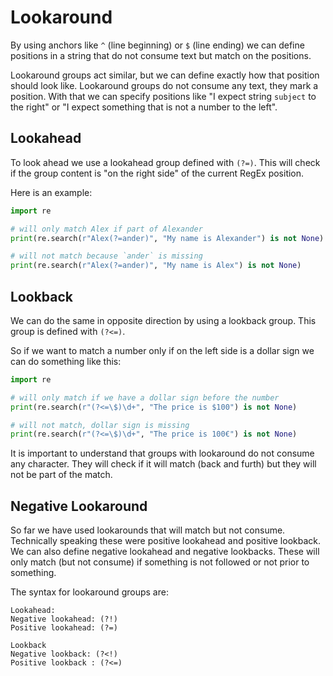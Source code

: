 # Lookaround

By using anchors like `^` (line beginning) or `$` (line ending) we can define positions in a string that do not consume text but match on the positions. 

Lookaround groups act similar, but we can define exactly how that position should look like. Lookaround groups do not consume any text, they mark a position. With that we can specify positions like "I expect string `subject` to the right" or "I expect something that is not a number to the left". 

## Lookahead
To look ahead we use a lookahead group defined with `(?=)`. This will check if the group content is "on the right side" of the current RegEx position. 

Here is an example:
```python
import re

# will only match Alex if part of Alexander
print(re.search(r"Alex(?=ander)", "My name is Alexander") is not None) 

# will not match because `ander` is missing
print(re.search(r"Alex(?=ander)", "My name is Alex") is not None) 
```

## Lookback
We can do the same in opposite direction by using a lookback group. This group is defined with `(?<=)`. 

So if we want to match a number only if on the left side is a dollar sign we can do something like this:

```python
import re

# will only match if we have a dollar sign before the number
print(re.search(r"(?<=\$)\d+", "The price is $100") is not None) 

# will not match, dollar sign is missing
print(re.search(r"(?<=\$)\d+", "The price is 100€") is not None) 
```

It is important to understand that groups with lookaround do not consume any character. They will check if it will match (back and furth) but they will not be part of the match. 

## Negative Lookaround
So far we have used lookarounds that will match but not consume. Technically speaking these were positive lookahead and positive lookback. We can also define negative lookahead and negative lookbacks. These will only match (but not consume) if something is not followed or not prior to something. 

The syntax for lookaround groups are:

    Lookahead:
    Negative lookahead: (?!)
    Positive lookahead: (?=)

    Lookback
    Negative lookback: (?<!)
    Positive lookback : (?<=)
